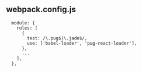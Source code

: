 
## webpack.config.js
```
  module: {
    rules: [
      {
        test: /\.pug$|\.jade$/,
        use: ['babel-loader', 'pug-react-loader'],
      },
      ...
    ],
  },
```
